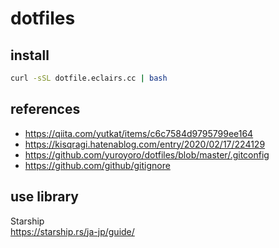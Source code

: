 # dotfiles

## install
```sh
curl -sSL dotfile.eclairs.cc | bash
```

## references
* https://qiita.com/yutkat/items/c6c7584d9795799ee164  
* https://kisqragi.hatenablog.com/entry/2020/02/17/224129
* https://github.com/yuroyoro/dotfiles/blob/master/.gitconfig
* https://github.com/github/gitignore

## use library
Starship  
https://starship.rs/ja-jp/guide/
